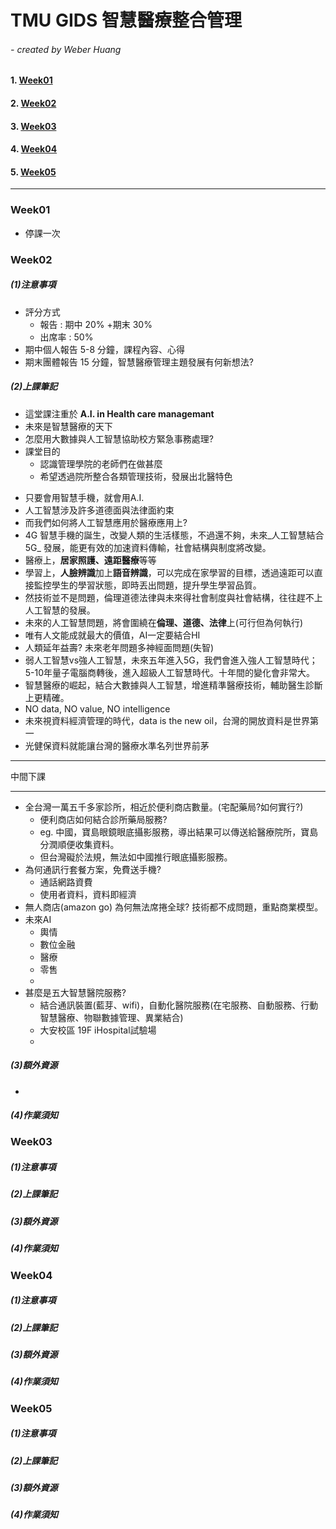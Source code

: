 # TMU GIDS 智慧醫療整合管理

###### - created by Weber Huang

#### 1. [Week01](#week01)

#### 2. [Week02](#week02)

#### 3. [Week03](#week03)

#### 4. [Week04](#week04)

#### 5. [Week05](#week05)
_____

### Week01

+ 停課一次

### Week02

##### (1)注意事項

+ 評分方式
	+ 報告 : 期中 20% +期末 30%
	+ 出席率 : 50%
+ 期中個人報告 5-8 分鐘，課程內容、心得
+ 期末團體報告  15 分鐘，智慧醫療管理主題發展有何新想法?

##### (2)上課筆記

+ 這堂課注重於 **A.I. in Health care managemant**
+ 未來是智慧醫療的天下
+ 怎麼用大數據與人工智慧協助校方緊急事務處理?
+ 課堂目的
	+ 認識管理學院的老師們在做甚麼
	+ 希望透過院所整合各類管理技術，發展出北醫特色

* 只要會用智慧手機，就會用A.I.
* 人工智慧涉及許多道德面與法律面約束
* 而我們如何將人工智慧應用於醫療應用上?
* 4G 智慧手機的誕生，改變人類的生活樣態，不過還不夠，未來_人工智慧結合 5G_ 發展，能更有效的加速資料傳輸，社會結構與制度將改變。
* 醫療上，**居家照護、遠距醫療**等等
* 學習上，**人臉辨識**加上**語音辨識**，可以完成在家學習的目標，透過遠距可以直接監控學生的學習狀態，即時丟出問題，提升學生學習品質。
* 然技術並不是問題，倫理道德法律與未來得社會制度與社會結構，往往趕不上人工智慧的發展。
* 未來的人工智慧問題，將會圍繞在**倫理、道德、法律**上(可行但為何執行)
* 唯有人文能成就最大的價值，AI一定要結合HI
* 人類延年益壽? 未來老年問題多神經面問題(失智)
* 弱人工智慧vs強人工智慧，未來五年進入5G，我們會進入強人工智慧時代；5-10年量子電腦商轉後，進入超級人工智慧時代。十年間的變化會非常大。
* 智慧醫療的崛起，結合大數據與人工智慧，增進精準醫療技術，輔助醫生診斷上更精確。
* NO data, NO value, NO intelligence
* 未來視資料經濟管理的時代，data is the new oil，台灣的開放資料是世界第一
* 光健保資料就能讓台灣的醫療水準名列世界前茅

_____
中間下課
_____

+ 全台灣一萬五千多家診所，相近於便利商店數量。(宅配藥局?如何實行?)
	+ 便利商店如何結合診所藥局服務?
	+ eg. 中國，寶島眼鏡眼底攝影服務，導出結果可以傳送給醫療院所，寶島分潤順便收集資料。
	+  但台灣礙於法規，無法如中國推行眼底攝影服務。
+ 為何通訊行套餐方案，免費送手機?	
	+ 通話網路資費
	+ 使用者資料，資料即經濟
+ 無人商店(amazon go) 為何無法席捲全球? 技術都不成問題，重點商業模型。
+ 未來AI 
	+ 輿情
	+ 數位金融
	+ 醫療
	+ 零售
	+  	
+ 甚麼是五大智慧醫院服務? 
	+ 結合通訊裝置(藍芽、wifi)，自動化醫院服務(在宅服務、自動服務、行動智慧醫療、物聯數據管理、異業結合) 
	+ 大安校區 19F iHospital試驗場
	+ 
 

##### (3)額外資源

+ 

##### (4)作業須知

### Week03

##### (1)注意事項

##### (2)上課筆記

##### (3)額外資源

##### (4)作業須知

### Week04

##### (1)注意事項

##### (2)上課筆記

##### (3)額外資源

##### (4)作業須知

### Week05

##### (1)注意事項

##### (2)上課筆記

##### (3)額外資源

##### (4)作業須知
